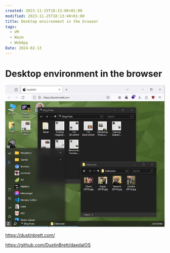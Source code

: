 ```yaml
---
created: 2023-11-25T18:13:06+01:00
modified: 2023-11-25T18:13:40+01:00
title: Desktop environment in the browser
tags:
  - VM
  - Wasm
  - WebApp
Date: 2024-02-13
---
```


# Desktop environment in the browser

![](../_asset/2023-11-25_DesktopEnvironmentBrowser_image_1.jpg)

<https://dustinbrett.com/>

<https://github.com/DustinBrett/daedalOS>
